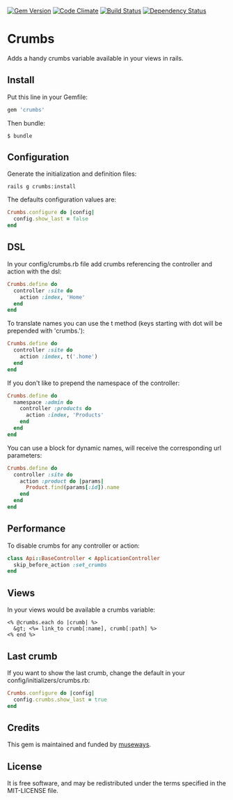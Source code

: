 [![Gem Version](https://badge.fury.io/rb/crumbs.svg)](http://badge.fury.io/rb/crumbs) [![Code Climate](https://codeclimate.com/github/museways/crumbs/badges/gpa.svg)](https://codeclimate.com/github/museways/crumbs) [![Build Status](https://travis-ci.org/museways/crumbs.svg?branch=master)](https://travis-ci.org/museways/crumbs) [![Dependency Status](https://gemnasium.com/museways/crumbs.svg)](https://gemnasium.com/museways/crumbs)

# Crumbs

Adds a handy crumbs variable available in your views in rails.

## Install

Put this line in your Gemfile:
```ruby
gem 'crumbs'
```

Then bundle:
```
$ bundle
```

## Configuration

Generate the initialization and definition files:
```
rails g crumbs:install
```

The defaults configuration values are:
```ruby
Crumbs.configure do |config|
  config.show_last = false
end
```

## DSL

In your config/crumbs.rb file add crumbs referencing the controller and action with the dsl:
```ruby
Crumbs.define do
  controller :site do
    action :index, 'Home'
  end
end
```

To translate names you can use the t method (keys starting with dot will be prepended with 'crumbs.'):
```ruby
Crumbs.define do
  controller :site do
    action :index, t('.home')
  end
end
```

If you don't like to prepend the namespace of the controller:
```ruby
Crumbs.define do
  namespace :admin do
    controller :products do
      action :index, 'Products'
    end
  end
end
```

You can use a block for dynamic names, will receive the corresponding url parameters:
```ruby
Crumbs.define do
  controller :site do
    action :product do |params|
      Product.find(params[:id]).name
    end
  end
end
```

## Performance

To disable crumbs for any controller or action:
```ruby
class Api::BaseController < ApplicationController
  skip_before_action :set_crumbs
end
```

## Views

In your views would be available a crumbs variable:
```erb
<% @crumbs.each do |crumb| %>
  &gt; <%= link_to crumb[:name], crumb[:path] %>
<% end %>
```

## Last crumb

If you want to show the last crumb, change the default in your config/initializers/crumbs.rb:
```ruby
Crumbs.configure do |config|
  config.crumbs.show_last = true
end
```

## Credits

This gem is maintained and funded by [museways](http://museways.com).

## License

It is free software, and may be redistributed under the terms specified in the MIT-LICENSE file.
